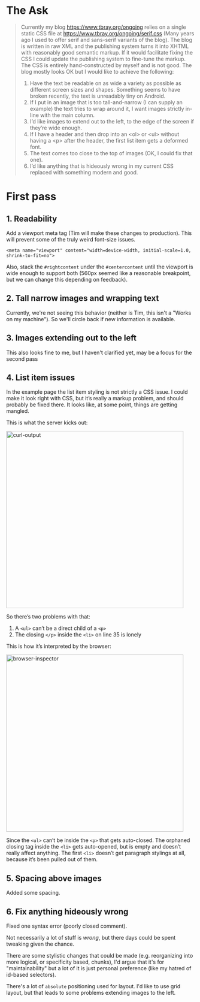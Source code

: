 # The Ask

> Currently my blog https://www.tbray.org/ongoing relies on a single static CSS file at https://www.tbray.org/ongoing/serif.css (Many years ago I used to offer serif and sans-serif variants of the blog).
> The blog is written in raw XML and the publishing system turns it into XHTML with reasonably good semantic markup.  If it would facilitate fixing the CSS I could update the publishing system to fine-tune the markup.
> The CSS is entirely hand-constructed by myself and is not good.  The blog mostly looks OK but I would like to achieve the following:
> 1. Have the text be readable on as wide a variety as possible as different screen sizes and shapes. Something seems to have broken recently, the text is unreadably tiny on Android.
> 2. If I put in an image that is too tall-and-narrow (I can supply an example) the text tries to wrap around it, I want images strictly in-line with the main column.
> 3. I’d like images to extend out to the left, to the edge of the screen if they’re wide enough.
> 4. If I have a header and then drop into an \<ol\> or \<ul\> without having a \<p\> after the header, the first list item gets a deformed font.
> 5. The text comes too close to the top of images (OK, I could fix that one).
> 6. I’d like anything that is hideously wrong in my current CSS replaced with something modern and good.

# First pass

## 1. Readability

Add a viewport meta tag (Tim will make these changes to production). This will prevent some of the truly weird font-size issues.
```
<meta name="viewport" content="width=device-width, initial-scale=1.0, shrink-to-fit=no">
```
Also, stack the `#rightcontent` under the `#centercontent` until the viewport is wide enough to support both (560px seemed like a reasonable breakpoint, but we can change this depending on feedback).

## 2. Tall narrow images and wrapping text

Currently, we're not seeing this behavior (neither is Tim, this isn't a "Works on my machine"). So we'll circle back if new information is available.

## 3. Images extending out to the left

This also looks fine to me, but I haven't clarified yet, may be a focus for the second pass

## 4. List item issues

In the example page the list item styling is not strictly a CSS issue. I could make it look right with CSS, but it’s really a markup problem, and should probably be fixed there.
It looks like, at some point, things are getting mangled.

This is what the server kicks out:

<img width="473" alt="curl-output" src="https://github.com/collectiveidea/ongoing/assets/274/b2853870-db8e-4154-acbc-a2fc73b64b79">

So there’s two problems with that:

1. A `<ul>` can’t be a direct child of a `<p>`
2. The closing `</p>` inside the `<li>` on line 35 is lonely

This is how it’s interpreted by the browser:

<img width="473" alt="browser-inspector" src="https://github.com/collectiveidea/ongoing/assets/274/0254dfb3-60a8-416b-a678-b7fa20f26b95">

Since the `<ul>` can’t be inside the `<p>` that gets auto-closed.
The orphaned closing tag inside the `<li>` gets auto-opened, but is empty and doesn’t really affect anything.
The first `<li>` doesn’t get paragraph stylings at all, because it’s been pulled out of them.

## 5. Spacing above images

Added some spacing.

## 6. Fix anything hideously wrong

Fixed one syntax error (poorly closed comment).

Not necessarily a lot of stuff is _wrong_, but there days could be spent tweaking given the chance.

There are some stylistic changes that could be made (e.g. reorganizing into more logical, or specificity based, chunks), I'd argue that it's for "maintainability" but a lot of it is just personal preference (like my hatred of id-based selectors).

There's a lot of `absolute` positioning used for layout. I'd like to use grid layout, but that leads to some problems extending images to the left.




